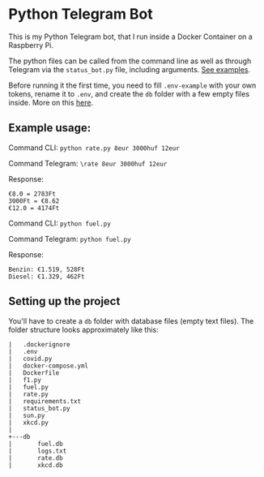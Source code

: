 # Python Telegram Bot

This is my Python Telegram bot, that I run inside a Docker Container on a Raspberry Pi.

The python files can be called from the command line as well as through Telegram via the `status_bot.py` file, including arguments. [See examples](#example-usage).

Before running it the first time, you need to fill `.env-example` with your own tokens, rename it to `.env`, and create the `db` folder with a few empty files inside. More on this [here](#setting-up-the-project).

## Example usage:

Command CLI: `python rate.py 8eur 3000huf 12eur`

Command Telegram: `\rate 8eur 3000huf 12eur`

Response:

```
€8.0 = 2783Ft
3000Ft = €8.62
€12.0 = 4174Ft
```

Command CLI: `python fuel.py`

Command Telegram: `python fuel.py`

Response:

```
Benzin: €1.519, 528Ft
Diesel: €1.329, 462Ft
```
## Setting up the project

You'll have to create a `db` folder with database files (empty text files). The folder structure looks approximately like this:

```
|   .dockerignore
|   .env
|   covid.py
|   docker-compose.yml
|   Dockerfile
|   f1.py
|   fuel.py
|   rate.py
|   requirements.txt
|   status_bot.py
|   sun.py
|   xkcd.py
|   
+---db
|       fuel.db
|       logs.txt
|       rate.db
|       xkcd.db
```